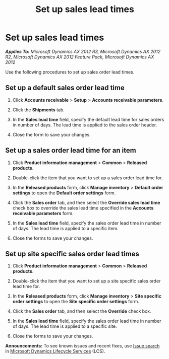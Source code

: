 ﻿---
title: Set up sales lead times
TOCTitle: Set up sales lead times
ms:assetid: e2b4149a-01ad-4ff8-9861-be9cc15849cc
ms:mtpsurl: https://technet.microsoft.com/en-us/library/Gg243215(v=AX.60)
ms:contentKeyID: 36688022
ms.date: 04/18/2014
mtps_version: v=AX.60
---

# Set up sales lead times 


_**Applies To:** Microsoft Dynamics AX 2012 R3, Microsoft Dynamics AX 2012 R2, Microsoft Dynamics AX 2012 Feature Pack, Microsoft Dynamics AX 2012_

Use the following procedures to set up sales order lead times.

## Set up a default sales order lead time

1.  Click **Accounts receivable** \> **Setup** \> **Accounts receivable parameters**.

2.  Click the **Shipments** tab.

3.  In the **Sales lead time** field, specify the default lead time for sales orders in number of days. The lead time is applied to the sales order header.

4.  Close the form to save your changes.

## Set up a sales order lead time for an item

1.  Click **Product information management** \> **Common** \> **Released products**.

2.  Double-click the item that you want to set up a sales order lead time for.

3.  In the **Released products** form, click **Manage inventory** \> **Default order settings** to open the **Default order settings** form.

4.  Click the **Sales order** tab, and then select the **Override sales lead time** check box to override the sales lead time specified in the **Accounts receivable parameters** form.

5.  In the **Sales lead time** field, specify the sales order lead time in number of days. The lead time is applied to a specific item.

6.  Close the forms to save your changes.

## Set up site specific sales order lead times

1.  Click **Product information management** \> **Common** \> **Released products**.

2.  Double-click the item that you want to set up a site specific sales order lead time for.

3.  In the **Released products** form, click **Manage inventory** \> **Site specific order settings** to open the **Site specific order settings** form.

4.  Click the **Sales order** tab, and then select the **Override** check box.

5.  In the **Sales lead time** field, specify the sales order lead time in number of days. The lead time is applied to a specific site.

6.  Close the forms to save your changes.

  
**Announcements:** To see known issues and recent fixes, use [Issue search](http://go.microsoft.com/fwlink/?linkid=389258) in [Microsoft Dynamics Lifecycle Services](http://go.microsoft.com/fwlink/?linkid=306505) (LCS).

